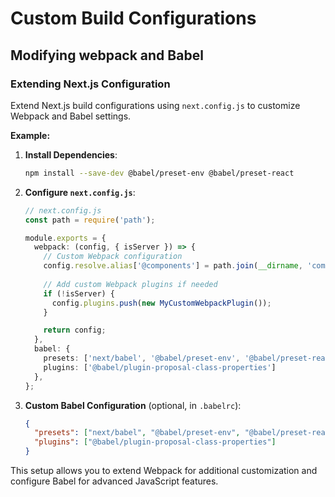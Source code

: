 # Custom Build Configurations

## Modifying webpack and Babel
### Extending Next.js Configuration

Extend Next.js build configurations using `next.config.js` to customize Webpack and Babel settings.

**Example:**

1. **Install Dependencies**:
   ```bash
   npm install --save-dev @babel/preset-env @babel/preset-react
   ```

2. **Configure `next.config.js`**:
   ```ts
   // next.config.js
   const path = require('path');
   
   module.exports = {
     webpack: (config, { isServer }) => {
       // Custom Webpack configuration
       config.resolve.alias['@components'] = path.join(__dirname, 'components');
       
       // Add custom Webpack plugins if needed
       if (!isServer) {
         config.plugins.push(new MyCustomWebpackPlugin());
       }
   
       return config;
     },
     babel: {
       presets: ['next/babel', '@babel/preset-env', '@babel/preset-react'],
       plugins: ['@babel/plugin-proposal-class-properties']
     },
   };
   ```

3. **Custom Babel Configuration** (optional, in `.babelrc`):
   ```json
   {
     "presets": ["next/babel", "@babel/preset-env", "@babel/preset-react"],
     "plugins": ["@babel/plugin-proposal-class-properties"]
   }
   ```

This setup allows you to extend Webpack for additional customization and configure Babel for advanced JavaScript features.